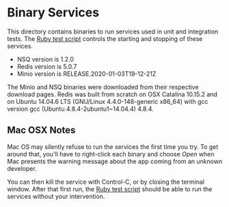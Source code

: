 # Binary Services

This directory contains binaries to run services used in unit and integration
tests. The [Ruby test script](../scripts/test.rb) controls the starting and
stopping of these services.

* NSQ version is 1.2.0
* Redis version is 5.0.7
* Minio version is RELEASE.2020-01-03T19-12-21Z

The Minio and NSQ binaries were downloaded from their respective download
pages. Redis was built from scratch on OSX Catalina 10.15.2 and on
Ubuntu 14.04.6 LTS (GNU/Linux 4.4.0-148-generic x86_64) with gcc version
gcc (Ubuntu 4.8.4-2ubuntu1~14.04.4) 4.8.4.

## Mac OSX Notes

Mac OS may silently refuse to run the services the first time you try. To get
around that, you'll have to right-click each binary and choose *Open* when
Mac presents the warning message about the app coming from an unknown developer.

You can then kill the service with Control-C, or by closing the terminal window.
After that first run, the [Ruby test script](../scripts/test.rb) should be able
to run the services without your intervention.
